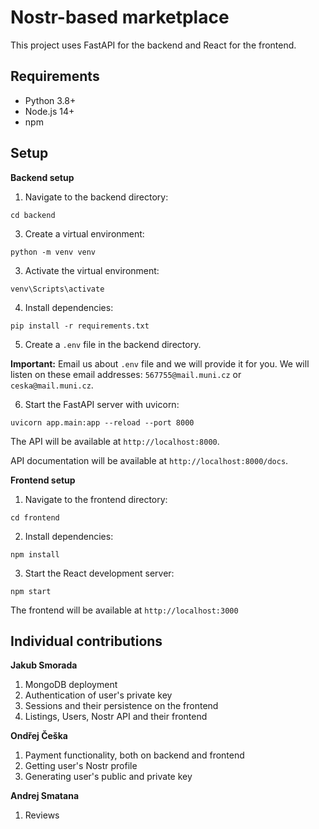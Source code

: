 # Nostr-based marketplace
This project uses FastAPI for the backend and React for the frontend.

## Requirements
<ul>
  <li>Python 3.8+</li>
  <li>Node.js 14+</li>
  <li>npm</li>
</ul>

## Setup

**Backend setup**

1. Navigate to the backend directory:

`cd backend`

3. Create a virtual environment:

`python -m venv venv`

3. Activate the virtual environment:

`venv\Scripts\activate`

4. Install dependencies:

`pip install -r requirements.txt`

5. Create a `.env` file in the backend directory.

**Important:** Email us about `.env` file and we will provide it for you.
We will listen on these email addresses: `567755@mail.muni.cz` or `ceska@mail.muni.cz`.

6. Start the FastAPI server with uvicorn:

`uvicorn app.main:app --reload --port 8000`

The API will be available at `http://localhost:8000`.

API documentation will be available at `http://localhost:8000/docs`.

**Frontend setup**

1. Navigate to the frontend directory:

`cd frontend`

2. Install dependencies:

`npm install`

3. Start the React development server:

`npm start`

The frontend will be available at `http://localhost:3000`

## Individual contributions

**Jakub Smorada**

1. MongoDB deployment
2. Authentication of user's private key
3. Sessions and their persistence on the frontend
4. Listings, Users, Nostr API and their frontend

**Ondřej  Češka**

1. Payment functionality, both on backend and frontend
2. Getting user's Nostr profile
3. Generating user's public and private key 

**Andrej Smatana**

1. Reviews
